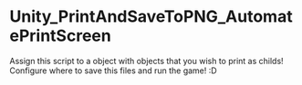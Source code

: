 # Unity_PrintAndSaveToPNG_AutomatePrintScreen
Assign this script to a object with objects that you wish to print as childs! Configure where to save this files and run the game! :D
